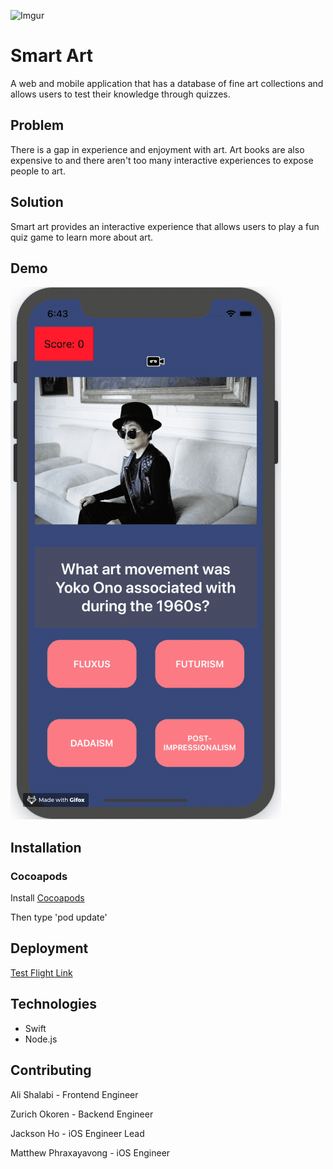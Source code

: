 ![Imgur](https://i.imgur.com/VYeYwHO.png?3)

# Smart Art


A web and mobile application that has a database of fine art collections and allows users to test their knowledge through quizzes.

## Problem
There is a gap in experience and enjoyment with art. Art books are also expensive to and there aren't too many interactive experiences to expose people to art.

## Solution
Smart art provides an interactive experience that allows users to play a fun quiz game to learn more about art.

## Demo

![alt tag](https://github.com/Mintri1199/Smart_Art_iOS_App/blob/master/progress_screenshots/demo_v1.2.gif)

## Installation

### Cocoapods

Install [Cocoapods](https://cocoapods.org/#install)

Then type 'pod update'


## Deployment

[Test Flight Link](https://testflight.apple.com/join/Uzq1krYz)

## Technologies
 - Swift
 - Node.js

## Contributing


Ali Shalabi - Frontend Engineer

Zurich Okoren - Backend Engineer

Jackson Ho - iOS Engineer Lead

Matthew Phraxayavong - iOS Engineer


